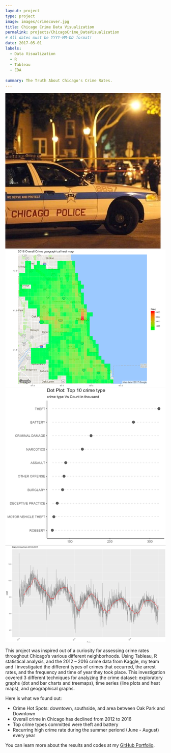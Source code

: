 ```yaml
---
layout: project
type: project
image: images/crimecover.jpg
title: Chicago Crime Data Visualization
permalink: projects/ChicagoCrime_DataVisualization
# All dates must be YYYY-MM-DD format!
date: 2017-05-01
labels:
  - Data Visualization
  - R
  - Tableau
  - EDA
  
summary: The Truth About Chicago's Crime Rates.
---
```


<div class="ui small rounded images">
  <img class="ui image" src="../images/crimecover.jpg">
  <img class="ui image" src="../images/heatmap2.jpg">
  <img class="ui image" src="../images/top10.png">
  <img class="ui image" src="../images/Screen Shot 2017-05-28 at 2.14.08 PM.png">
</div>

This project was inspired out of a curiosity for assessing crime rates throughout Chicago’s various different neighborhoods. Using Tableau, R statistical analysis, and the 2012 – 2016 crime data from Kaggle, my team and I investigated the different types of crimes that occurred, the arrest rates, and the frequency and time of year they took place. This investigation covered 3 different techniques for analyzing the crime dataset: exploratory graphs (dot and bar charts and treemaps), time series (line plots and heat maps), and geographical graphs.


Here is what we found out:

* Crime Hot Spots: downtown, southside, and area between Oak Park and Downtown
* Overall crime in Chicago has declined from 2012 to 2016
* Top crime types committed were theft and battery
* Recurring high crime rate during the summer periond (June - August) every year



You can learn more about the results and codes at my [GitHub Portfolio](https://github.com/JasonWu1211/Portfolio/tree/master/Data%20Visualization%20-%20Chicago%20Crime%20%7C%20R).



